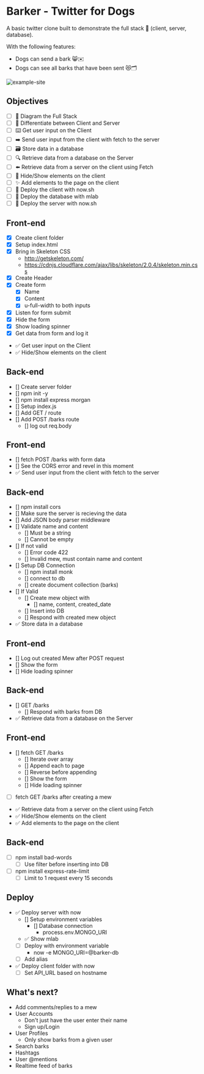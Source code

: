 # Barker - Twitter for Dogs

A basic twitter clone built to demonstrate the full stack 🥞 (client, server, database).

With the following features:

* Dogs can send a bark 😸✉️
* Dogs can see all barks that have been sent 😻🗂

![example-site](example-site.gif)

## Objectives

* [ ] 📝 Diagram the Full Stack
* [ ] 🔎 Differentiate between Client and Server
* [ ] ⌨️ Get user input on the Client
* [ ] ➡️ Send user input from the client with fetch to the server
* [ ] 🗃 Store data in a database
* [ ] 🔍 Retrieve data from a database on the Server
* [ ] ⬅️ Retrieve data from a server on the client using Fetch
* [ ] 🙈 Hide/Show elements on the client
* [ ] ✨ Add elements to the page on the client
* [ ] 🚀 Deploy the client with now.sh
* [ ] 🚀 Deploy the database with mlab
* [ ] 🚀 Deploy the server with now.sh

## Front-end

* [x] Create client folder
* [x] Setup index.html
* [x] Bring in Skeleton CSS
  * http://getskeleton.com/
  * https://cdnjs.cloudflare.com/ajax/libs/skeleton/2.0.4/skeleton.min.css
* [x] Create Header
* [x] Create form
  * [x] Name
  * [x] Content
  * [x] u-full-width to both inputs
* [x] Listen for form submit
* [x] Hide the form
* [x] Show loading spinner
* [x] Get data from form and log it
* ✅ Get user input on the Client
* ✅ Hide/Show elements on the client

## Back-end

* [] Create server folder
* [] npm init -y
* [] npm install express morgan
* [] Setup index.js
* [] Add GET / route
* [] Add POST /barks route
  * [] log out req.body

## Front-end

* [] fetch POST /barks with form data
* [] See the CORS error and revel in this moment
* ✅ Send user input from the client with fetch to the server

## Back-end

* [] npm install cors
* [] Make sure the server is recieving the data
* [] Add JSON body parser middleware
* [] Validate name and content
  * [] Must be a string
  * [] Cannot be empty
* [] If not valid
  * [] Error code 422
  * [] Invalid mew, must contain name and content
* [] Setup DB Connection
  * [] npm install monk
  * [] connect to db
  * [] create document collection (barks)
* [] If Valid
  * [] Create mew object with
    * [] name, content, created_date
  * [] Insert into DB
  * [] Respond with created mew object
* ✅ Store data in a database

## Front-end

* [] Log out created Mew after POST request
* [] Show the form
* [] Hide loading spinner

## Back-end

* [] GET /barks
  * [] Respond with barks from DB
* ✅ Retrieve data from a database on the Server

## Front-end

* [] fetch GET /barks
  * [] Iterate over array
  * [] Append each to page
  * [] Reverse before appending
  * [] Show the form
  * [] Hide loading spinner
* [ ] fetch GET /barks after creating a mew
* ✅ Retrieve data from a server on the client using Fetch
* ✅ Hide/Show elements on the client
* ✅ Add elements to the page on the client

## Back-end

* [ ] npm install bad-words
  * [ ] Use filter before inserting into DB
* [ ] npm install express-rate-limit
  * [ ] Limit to 1 request every 15 seconds

## Deploy

* ✅ Deploy server with now
  * [] Setup environment variables
    * [] Database connection
      * process.env.MONGO_URI
  * ✅ Show mlab
  * [ ] Deploy with environment variable
    * now -e MONGO_URI=@barker-db
  * [ ] Add alias
* ✅ Deploy client folder with now
  * [ ] Set API_URL based on hostname

## What's next?

* Add comments/replies to a mew
* User Accounts
  * Don't just have the user enter their name
  * Sign up/Login
* User Profiles
  - Only show barks from a given user
* Search barks
* Hashtags
* User @mentions
* Realtime feed of barks
